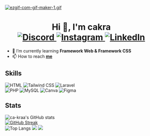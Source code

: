 [![ezgif-com-gif-maker-1.gif](https://i.postimg.cc/JnhKZP40/ezgif-com-gif-maker-1.gif)](https://postimg.cc/R3jcz1tx)

<h1 align="center">Hi 👋, I'm cakra <br>
  
  <a href="https://discord.com/users/948092281557237842">
    <img src="https://img.shields.io/badge/Discord-7289DA?style=for-the-badge&logo=discord&logoColor=white" alt="Discord">
  </a>
  <a href="https://www.instagram.com/cakacakkkk/">
    <img src="https://img.shields.io/badge/Instagram-E4405F?style=for-the-badge&logo=instagram&logoColor=white" alt="Instagram">
  </a>
  <a href="https://www.linkedin.com/in/nabil-mufti-811562201/">
    <img src="https://img.shields.io/badge/LinkedIn-0077B5?style=for-the-badge&logo=linkedin&logoColor=white" alt="LinkedIn">
  </a></h1>

- 🌱 I’m currently learning **Framework Web & Framework CSS**
- 📫 How to reach **[me](mailto:nabilmufti14@gmail.com)**


## Skills
![HTML](https://img.shields.io/badge/HTML-239120?style=for-the-badge&logo=html5&logoColor=white)
![Tailwind CSS](https://img.shields.io/badge/Tailwind_CSS-38B2AC?style=for-the-badge&logo=tailwind-css&logoColor=white)
![Laravel](https://img.shields.io/badge/Laravel-FF2D20?style=for-the-badge&logo=laravel&logoColor=white)
<br>
![PHP](https://img.shields.io/badge/PHP-777BB4?style=for-the-badge&logo=php&logoColor=white)
![MySQL](https://img.shields.io/badge/MySQL-005C84?style=for-the-badge&logo=mysql&logoColor=white)
![Canva](https://img.shields.io/badge/Canva-%2300C4CC.svg?&style=for-the-badge&logo=Canva&logoColor=white)
![Figma](https://img.shields.io/badge/Figma-F24E1E?style=for-the-badge&logo=figma&logoColor=white)

## Stats
![ca-kraa's GitHub stats](https://github-readme-stats.vercel.app/api?username=ca-kraa&show_icons=true&theme=radical&hide_border=true) <br>
[![GitHub Streak](https://streak-stats.demolab.com?user=ca-kraa&theme=radical&hide_border=true)](https://git.io/streak-stats)  <br>
![Top Langs](https://github-readme-stats.vercel.app/api/top-langs/?username=ca-kraa&layout=compact&theme=radical&hide_border=true)
[![](https://visitcount.itsvg.in/api?id=ca-kraa&label=Profile%20Views&icon=9&pretty=false)](https://visitcount.itsvg.in)
<a href="https://visitcount.itsvg.in">
  <img src="https://visitcount.itsvg.in/api?id=ca-kraa&label=Profile%20Views&icon=9&pretty=false" />
</a>
